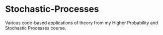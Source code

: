 # Stochastic-Processes
Various code-based applications of theory from my Higher Probability and Stochastic Processes course.
